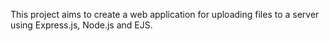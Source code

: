 This project aims to create a web application for uploading files to a server using Express.js, Node.js and EJS.
